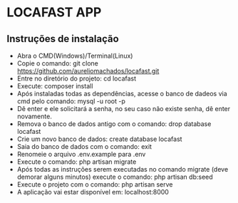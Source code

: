 # LOCAFAST APP

## Instruções de instalação
 - Abra o CMD(Windows)/Terminal(Linux)
 - Copie o comando: git clone https://github.com/aureliomachados/locafast.git
 - Entre no diretório do projeto: cd locafast
 - Execute: composer install
 - Após instaladas todas as dependências, acesse o banco de dadeos via cmd pelo comando: mysql -u root -p
 - Dê enter e ele solicitará a senha, no seu caso não existe senha, dê enter novamente.
 - Remova o banco de dados antigo com o comando: drop database locafast
 - Crie um novo banco de dados: create database locafast
 - Saia do banco de dados com o comando: exit
 - Renomeie o arquivo .env.example para .env
 - Execute o comando: php artisan migrate
 - Após todas as instruções serem executadas no comando migrate (deve demorar alguns minutos) execute o comando: php artisan db:seed
 - Execute o projeto com o comando: php artisan serve
 - A aplicação vai estar disponível em: localhost:8000
